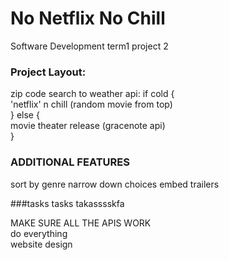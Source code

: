 # No Netflix No Chill
Software Development term1 project 2

### Project Layout:

zip code search to weather api:
if cold {<br>
  'netflix' n chill (random movie from top)<br>
} else {<br>
  movie theater release (gracenote api)<br>
}

### ADDITIONAL FEATURES
sort by genre
narrow down choices
embed trailers

###tasks
tasks
takasssskfa

MAKE SURE ALL THE APIS WORK<br>
do everything<br>
website design<br>
